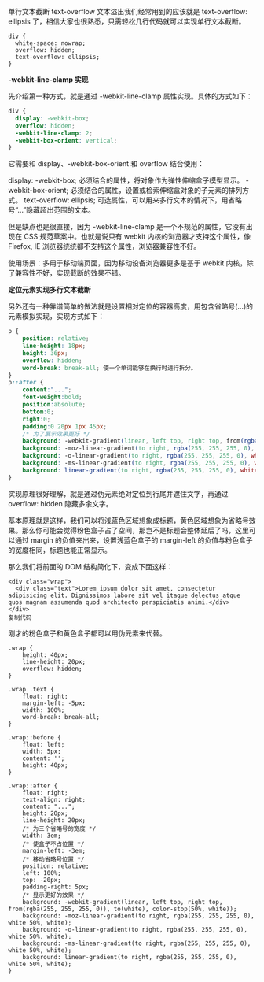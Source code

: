 单行文本截断 text-overflow 文本溢出我们经常用到的应该就是 text-overflow: ellipsis 了，相信大家也很熟悉，只需轻松几行代码就可以实现单行文本截断。

```
div {
  white-space: nowrap;
  overflow: hidden;
  text-overflow: ellipsis;
}
```

**-webkit-line-clamp 实现**

先介绍第一种方式，就是通过 -webkit-line-clamp 属性实现。具体的方式如下：

```css
div {
  display: -webkit-box;
  overflow: hidden;
  -webkit-line-clamp: 2;
  -webkit-box-orient: vertical;
}
```

它需要和 display、-webkit-box-orient 和 overflow 结合使用：

display: -webkit-box; 必须结合的属性，将对象作为弹性伸缩盒子模型显示。
 -webkit-box-orient; 必须结合的属性，设置或检索伸缩盒对象的子元素的排列方式。
 text-overflow: ellipsis; 可选属性，可以用来多行文本的情况下，用省略号“…”隐藏超出范围的文本。

但是缺点也是很直接，因为 -webkit-line-clamp 是一个不规范的属性，它没有出现在 CSS 规范草案中。也就是说只有 webkit 内核的浏览器才支持这个属性，像 Firefox, IE 浏览器统统都不支持这个属性，浏览器兼容性不好。

使用场景：多用于移动端页面，因为移动设备浏览器更多是基于 webkit 内核，除了兼容性不好，实现截断的效果不错。



**定位元素实现多行文本截断**

另外还有一种靠谱简单的做法就是设置相对定位的容器高度，用包含省略号(…)的元素模拟实现，实现方式如下：

```css
p {
    position: relative;
    line-height: 18px;
    height: 36px;
    overflow: hidden;
  	word-break: break-all; 使一个单词能够在换行时进行拆分。
}
p::after {
    content:"...";
    font-weight:bold;
    position:absolute;
    bottom:0;
    right:0;
    padding:0 20px 1px 45px;
    /* 为了展示效果更好 */
    background: -webkit-gradient(linear, left top, right top, from(rgba(255, 255, 255, 0)), to(white), color-stop(50%, white));
    background: -moz-linear-gradient(to right, rgba(255, 255, 255, 0), white 50%, white);
    background: -o-linear-gradient(to right, rgba(255, 255, 255, 0), white 50%, white);
    background: -ms-linear-gradient(to right, rgba(255, 255, 255, 0), white 50%, white);
    background: linear-gradient(to right, rgba(255, 255, 255, 0), white 50%, white);
}
```

实现原理很好理解，就是通过伪元素绝对定位到行尾并遮住文字，再通过 overflow: hidden 隐藏多余文字。

基本原理就是这样，我们可以将浅蓝色区域想象成标题，黄色区域想象为省略号效果。那么你可能会觉得粉色盒子占了空间，那岂不是标题会整体延后了吗，这里可以通过 margin 的负值来出来，设置浅蓝色盒子的 margin-left 的负值与粉色盒子的宽度相同，标题也能正常显示。

那么我们将前面的 DOM 结构简化下，变成下面这样：

```
<div class="wrap">
  <div class="text">Lorem ipsum dolor sit amet, consectetur adipisicing elit. Dignissimos labore sit vel itaque delectus atque quos magnam assumenda quod architecto perspiciatis animi.</div>
</div>
复制代码
```

刚才的粉色盒子和黄色盒子都可以用伪元素来代替。

```
.wrap {
    height: 40px;
    line-height: 20px;
    overflow: hidden;
}

.wrap .text {
    float: right;
    margin-left: -5px;
    width: 100%;
    word-break: break-all;
}

.wrap::before {
    float: left;
    width: 5px;
    content: '';
    height: 40px;
}

.wrap::after {
    float: right;
    text-align: right;
    content: "...";
    height: 20px;
    line-height: 20px;
    /* 为三个省略号的宽度 */
    width: 3em;
    /* 使盒子不占位置 */
    margin-left: -3em;
    /* 移动省略号位置 */
    position: relative;
    left: 100%;
    top: -20px;
    padding-right: 5px;
    /* 显示更好的效果 */
    background: -webkit-gradient(linear, left top, right top, from(rgba(255, 255, 255, 0)), to(white), color-stop(50%, white));
    background: -moz-linear-gradient(to right, rgba(255, 255, 255, 0), white 50%, white);
    background: -o-linear-gradient(to right, rgba(255, 255, 255, 0), white 50%, white);
    background: -ms-linear-gradient(to right, rgba(255, 255, 255, 0), white 50%, white);
    background: linear-gradient(to right, rgba(255, 255, 255, 0), white 50%, white);
}
```

